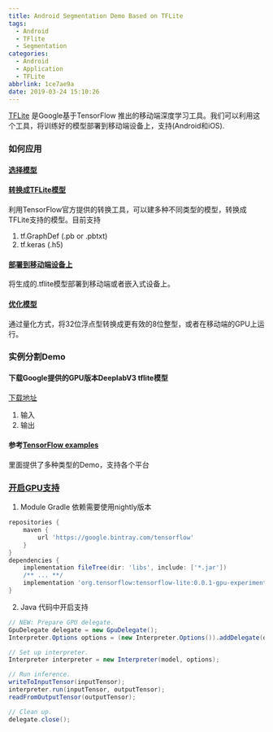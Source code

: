```yaml
---
title: Android Segmentation Demo Based on TFLite
tags: 
  - Android
  - TFlite
  - Segmentation
categories: 
  - Android
  - Application
  - TFLite
abbrlink: 1ce7ae9a
date: 2019-03-24 15:10:26
---
```

[TFLite](https://www.tensorflow.org/lite) 是Google基于TensorFlow 推出的移动端深度学习工具。我们可以利用这个工具，将训练好的模型部署到移动端设备上，支持(Android和iOS).

### 如何应用

#### [选择模型](https://www.tensorflow.org/lite/devguide#1_choose_a_model)


#### [转换成TFLite模型](https://www.tensorflow.org/lite/devguide#2_convert_the_model_format)
利用TensorFlow官方提供的转换工具，可以建多种不同类型的模型，转换成TFLite支持的模型。目前支持
1. tf.GraphDef (.pb or .pbtxt)
2. tf.keras (.h5)


#### [部署到移动端设备上](https://www.tensorflow.org/lite/devguide#3_use_the_tensorflow_lite_model_for_inference_in_a_mobile_app)
将生成的.tflite模型部署到移动端或者嵌入式设备上。

#### [优化模型](https://www.tensorflow.org/lite/devguide#4_optimize_your_model_optional)
通过量化方式，将32位浮点型转换成更有效的8位整型，或者在移动端的GPU上运行。


### 实例分割Demo

#### 下载Google提供的GPU版本DeeplabV3 tflite模型

[下载地址](https://storage.googleapis.com/download.tensorflow.org/models/tflite/gpu/deeplabv3_257_mv_gpu.tflite)

1. 输入
2. 输出

#### 参考[TensorFlow examples](https://github.com/tensorflow/examples)

里面提供了多种类型的Demo，支持各个平台


### [开启GPU支持](https://www.tensorflow.org/lite/performance/gpu_advanced)
1. Module Gradle 依赖需要使用nightly版本
```gradle
repositories {
    maven {
        url 'https://google.bintray.com/tensorflow'
    }
}
dependencies {
    implementation fileTree(dir: 'libs', include: ['*.jar'])
    /** ... **/
    implementation 'org.tensorflow:tensorflow-lite:0.0.1-gpu-experimental'
}
```
2. Java 代码中开启支持
```Java
// NEW: Prepare GPU delegate.
GpuDelegate delegate = new GpuDelegate();
Interpreter.Options options = (new Interpreter.Options()).addDelegate(delegate);

// Set up interpreter.
Interpreter interpreter = new Interpreter(model, options);

// Run inference.
writeToInputTensor(inputTensor);
interpreter.run(inputTensor, outputTensor);
readFromOutputTensor(outputTensor);

// Clean up.
delegate.close();
```
